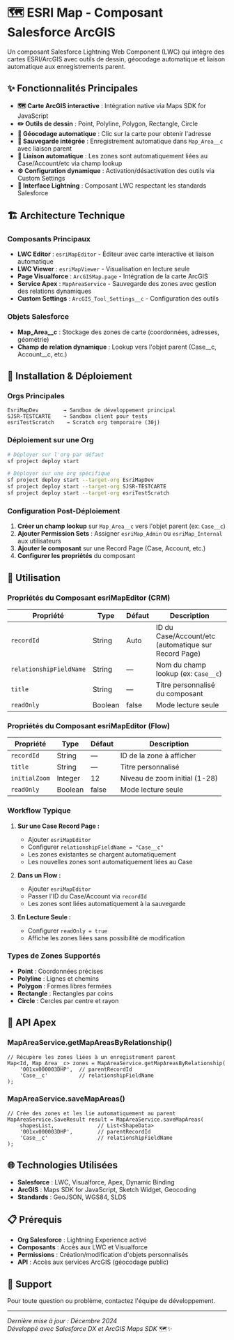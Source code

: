 # 🗺️ ESRI Map - Composant Salesforce ArcGIS

Un composant Salesforce Lightning Web Component (LWC) qui intègre des cartes ESRI/ArcGIS avec outils de dessin, géocodage automatique et liaison automatique aux enregistrements parent.

## ✨ Fonctionnalités Principales

- **🗺️ Carte ArcGIS interactive** : Intégration native via Maps SDK for JavaScript
- **✏️ Outils de dessin** : Point, Polyline, Polygon, Rectangle, Circle
- **📍 Géocodage automatique** : Clic sur la carte pour obtenir l'adresse
- **💾 Sauvegarde intégrée** : Enregistrement automatique dans `Map_Area__c` avec liaison parent
- **🔗 Liaison automatique** : Les zones sont automatiquement liées au Case/Account/etc via champ lookup
- **⚙️ Configuration dynamique** : Activation/désactivation des outils via Custom Settings
- **🎨 Interface Lightning** : Composant LWC respectant les standards Salesforce

## 🏗️ Architecture Technique

### **Composants Principaux**
- **LWC Editor** : `esriMapEditor` - Éditeur avec carte interactive et liaison automatique
- **LWC Viewer** : `esriMapViewer` - Visualisation en lecture seule
- **Page Visualforce** : `ArcGISMap.page` - Intégration de la carte ArcGIS
- **Service Apex** : `MapAreaService` - Sauvegarde des zones avec gestion des relations dynamiques
- **Custom Settings** : `ArcGIS_Tool_Settings__c` - Configuration des outils

### **Objets Salesforce**
- **Map_Area__c** : Stockage des zones de carte (coordonnées, adresses, géométrie)
- **Champ de relation dynamique** : Lookup vers l'objet parent (Case__c, Account__c, etc.)

## 🚀 Installation & Déploiement

### **Orgs Principales**
```
EsriMapDev        → Sandbox de développement principal
SJSR-TESTCARTE    → Sandbox client pour tests
esriTestScratch    → Scratch org temporaire (30j)
```

### **Déploiement sur une Org**
```bash
# Déployer sur l'org par défaut
sf project deploy start

# Déployer sur une org spécifique
sf project deploy start --target-org EsriMapDev
sf project deploy start --target-org SJSR-TESTCARTE
sf project deploy start --target-org esriTestScratch
```

### **Configuration Post-Déploiement**
1. **Créer un champ lookup** sur `Map_Area__c` vers l'objet parent (ex: `Case__c`)
2. **Ajouter Permission Sets** : Assigner `esriMap_Admin` ou `esriMap_Internal` aux utilisateurs
3. **Ajouter le composant** sur une Record Page (Case, Account, etc.)
4. **Configurer les propriétés** du composant

## 📱 Utilisation

### **Propriétés du Composant esriMapEditor (CRM)**

| Propriété | Type | Défaut | Description |
|-----------|------|--------|-------------|
| `recordId` | String | Auto | ID du Case/Account/etc (automatique sur Record Page) |
| `relationshipFieldName` | String | — | Nom du champ lookup (ex: `Case__c`) |
| `title` | String | — | Titre personnalisé du composant |
| `readOnly` | Boolean | false | Mode lecture seule |

### **Propriétés du Composant esriMapEditor (Flow)**

| Propriété | Type | Défaut | Description |
|-----------|------|--------|-------------|
| `recordId` | String | — | ID de la zone à afficher |
| `title` | String | — | Titre personnalisé |
| `initialZoom` | Integer | 12 | Niveau de zoom initial (1-28) |
| `readOnly` | Boolean | false | Mode lecture seule |

### **Workflow Typique**

1. **Sur une Case Record Page :**
   - Ajouter `esriMapEditor` 
   - Configurer `relationshipFieldName = "Case__c"`
   - Les zones existantes se chargent automatiquement
   - Les nouvelles zones sont automatiquement liées au Case

2. **Dans un Flow :**
   - Ajouter `esriMapEditor` 
   - Passer l'ID du Case/Account via `recordId`
   - Les zones sont liées automatiquement à la sauvegarde

3. **En Lecture Seule :**
   - Configurer `readOnly = true`
   - Affiche les zones liées sans possibilité de modification

### **Types de Zones Supportés**
- **Point** : Coordonnées précises
- **Polyline** : Lignes et chemins
- **Polygon** : Formes libres fermées
- **Rectangle** : Rectangles par coins
- **Circle** : Cercles par centre et rayon

## 🔧 API Apex

### **MapAreaService.getMapAreasByRelationship()**
```apex
// Récupère les zones liées à un enregistrement parent
Map<Id, Map_Area__c> zones = MapAreaService.getMapAreasByRelationship(
    '001xx000003DHP',  // parentRecordId
    'Case__c'          // relationshipFieldName
);
```

### **MapAreaService.saveMapAreas()**
```apex
// Crée des zones et les lie automatiquement au parent
MapAreaService.SaveResult result = MapAreaService.saveMapAreas(
    shapesList,              // List<ShapeData>
    '001xx000003DHP',        // parentRecordId
    'Case__c'                // relationshipFieldName
);
```

## 🌐 Technologies Utilisées

- **Salesforce** : LWC, Visualforce, Apex, Dynamic Binding
- **ArcGIS** : Maps SDK for JavaScript, Sketch Widget, Geocoding
- **Standards** : GeoJSON, WGS84, SLDS

## 📋 Prérequis

- **Org Salesforce** : Lightning Experience activé
- **Composants** : Accès aux LWC et Visualforce
- **Permissions** : Création/modification d'objets personnalisés
- **API** : Accès aux services ArcGIS (géocodage public)

## 🤝 Support

Pour toute question ou problème, contactez l'équipe de développement.

---

*Dernière mise à jour : Décembre 2024*  
*Développé avec Salesforce DX et ArcGIS Maps SDK* 🗺️✨
